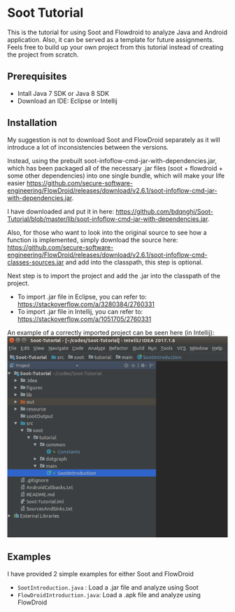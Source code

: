 # Soot Tutorial
This is the tutorial for using Soot and Flowdroid to analyze Java and Android application. Also, it can be served as a template for future assignments. Feels free to build up your own project from this tutorial instead of creating the project from scratch.


## Prerequisites
- Intall Java 7 SDK or Java 8 SDK
- Download an IDE: Eclipse or Intellij

## Installation

My suggestion is not to download Soot and FlowDroid separately as it will introduce a lot of inconsistencies between the versions.

Instead, using the prebuilt soot-infoflow-cmd-jar-with-dependencies.jar, which has been packaged all of the necessary .jar files (soot + flowdroid + some other dependencies) into one single bundle, which will make your life easier https://github.com/secure-software-engineering/FlowDroid/releases/download/v2.6.1/soot-infoflow-cmd-jar-with-dependencies.jar.

I have downloaded and put it in here: https://github.com/bdqnghi/Soot-Tutorial/blob/master/lib/soot-infoflow-cmd-jar-with-dependencies.jar. 

Also, for those who want to look into the original source to see how a function is implemented, simply download the source here: https://github.com/secure-software-engineering/FlowDroid/releases/download/v2.6.1/soot-infoflow-cmd-classes-sources.jar and add into the classpath, this step is optional.

Next step is to import the project and add the .jar into the classpath of the project. 
- To import .jar file in Eclipse, you can refer to: https://stackoverflow.com/a/3280384/2760331 
- To import .jar file in Intellij, you can refer to: https://stackoverflow.com/a/1051705/2760331

An example of a correctly imported project can be seen here (in Intellij):
![alt text](/figures/project.png)


## Examples

I have provided 2 simple examples for either Soot and FlowDroid
- ```SootIntroduction.java``` : Load a .jar file and analyze using Soot
- ```FlowDroidIntroduction.java```: Load a .apk file and analyze using FlowDroid


